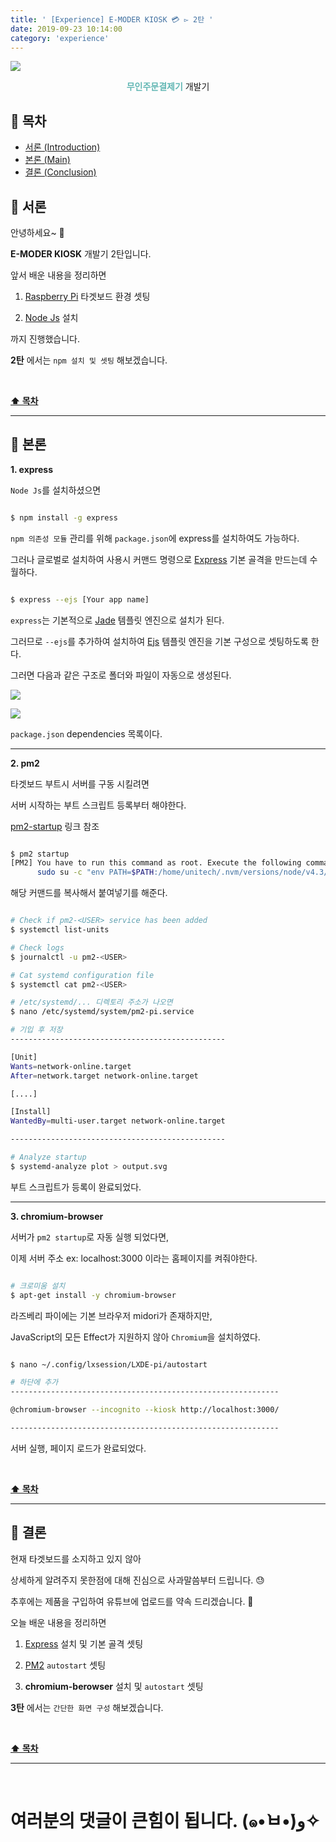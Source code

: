 ```yaml
---
title: ' [Experience] E-MODER KIOSK 💳 ▻ 2탄 '
date: 2019-09-23 10:14:00
category: 'experience'
---
```


![](./images/logo.png)

<center><strong style="color:#62B7B4">무인주문결제기</strong> 개발기</center>

## **💎 목차**
  * [서론 (Introduction)](#-서론)
  * [본론 (Main)](#-본론)
  * [결론 (Conclusion)](#🥀-결론)

## **🌱 서론**

안녕하세요~ 👋

__E-MODER KIOSK__ 개발기 2탄입니다.

앞서 배운 내용을 정리하면

1. [Raspberry Pi](https://www.raspberrypi.org/) 타겟보드 환경 셋팅

2. [Node Js](https://nodejs.org/ko/) 설치

까지 진행했습니다.

__2탄__ 에서는 `npm 설치 및 셋팅` 해보겠습니다.

<br />

**[⬆ 목차](#-목차)**

---

## **🌹 본론**

__1. express__

`Node Js`를 설치하셨으면 

```sh

$ npm install -g express

```

`npm 의존성 모듈` 관리를 위해 `package.json`에 express를 설치하여도 가능하다.

그러나 글로벌로 설치하여 사용시 커맨드 명령으로 [Express](https://expressjs.com/ko/) 기본 골격을 만드는데 수월하다.

```sh

$ express --ejs [Your app name]

```

`express`는 기본적으로 [Jade](https://github.com/pugjs/pug) 템플릿 엔진으로 설치가 된다.

그러므로 `--ejs`를 추가하여 설치하여 [Ejs](https://github.com/tj/ejs) 템플릿 엔진을 기본 구성으로 셋팅하도록 한다.

그러면 다음과 같은 구조로 폴더와 파일이 자동으로 생성된다.

![](./images/2/1.png)
<br />

![](./images/2/2.png)
<br />

`package.json` dependencies 목록이다.

<hr />

__2. pm2__

타겟보드 부트시 서버를 구동 시킬려면

서버 시작하는 부트 스크립트 등록부터 해야한다.

[pm2-startup](http://pm2.keymetrics.io/docs/usage/startup/) 링크 참조

```sh

$ pm2 startup
[PM2] You have to run this command as root. Execute the following command:
      sudo su -c "env PATH=$PATH:/home/unitech/.nvm/versions/node/v4.3/bin pm2 startup <distribution> -u <user> --hp <home-path>

```

해당 커맨드를 복사해서 붙여넣기를 해준다.

```sh

# Check if pm2-<USER> service has been added
$ systemctl list-units

# Check logs
$ journalctl -u pm2-<USER>

# Cat systemd configuration file
$ systemctl cat pm2-<USER>

# /etc/systemd/... 디렉토리 주소가 나오면
$ nano /etc/systemd/system/pm2-pi.service

# 기입 후 저장
------------------------------------------------

[Unit]
Wants=network-online.target
After=network.target network-online.target

[....]

[Install]
WantedBy=multi-user.target network-online.target

------------------------------------------------

# Analyze startup
$ systemd-analyze plot > output.svg

```

부트 스크립트가 등록이 완료되었다.

<hr />

__3. chromium-browser__

서버가 `pm2 startup`로 자동 실행 되었다면, 

이제 서버 주소 ex: localhost:3000 이라는 홈페이지를 켜줘야한다.

```sh

# 크로미움 설치
$ apt-get install -y chromium-browser

```

라즈베리 파이에는 기본 브라우저 midori가 존재하지만,

JavaScript의 모든 Effect가 지원하지 않아 `Chromium`을 설치하였다.

```sh

$ nano ~/.config/lxsession/LXDE-pi/autostart

# 하단에 추가
------------------------------------------------------------

@chromium-browser --incognito --kiosk http://localhost:3000/

------------------------------------------------------------

```

서버 실행, 페이지 로드가 완료되었다.

<br />

**[⬆ 목차](#-목차)**

---

## **🥀 결론**

현재 타겟보드를 소지하고 있지 않아

상세하게 알려주지 못한점에 대해 진심으로 사과말씀부터 드립니다. 😓

추후에는 제품을 구입하여 유튜브에 업로드를 약속 드리겠습니다. 🤙

오늘 배운 내용을 정리하면

  1. [Express](https://www.raspberrypi.org/) 설치 및 기본 골격 셋팅

  2. [PM2](http://pm2.keymetrics.io/docs/usage/startup/) `autostart` 셋팅

  3. __chromium-berowser__ 설치 및 `autostart` 셋팅


__3탄__ 에서는 `간단한 화면 구성` 해보겠습니다.

<br />

**[⬆ 목차](#-목차)**

---

<br />

# 여러분의 댓글이 큰힘이 됩니다. (๑•̀ㅂ•́)و✧
